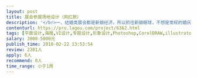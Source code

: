 ```yaml
---                
layout: post       
title: 展会参展场地设计（网红款）           
description: '</br>一、结婚类展会都是新娘经济，所以抓住新娘眼球，不想是常规的婚庆类参展的设计，想要得到网红类视觉逼格较高的场地设计方案</br>二、场地的设计和灯光方案都包含在内的</br>三、根据参展场地面积图科学规划场地功能区域的使用</br>'     
contenturl: https://pro.lagou.com/project/6362.html      
tags: [平面设计,海报,VI设计,专题设计,形象设计,Photoshop,CorelDRAW,illustrator,封面设计]            
salary: 3000-5000元          
publish_time: 2018-02-22 13:53:54         
review: 2381人                   
apply: 6人                   
recommend: 0人                   
time_range: 小于1周              
---                 
```

